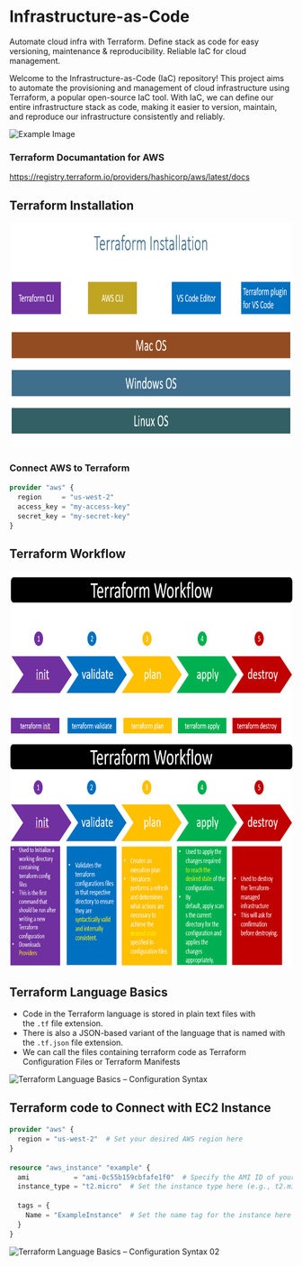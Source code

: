 # Infrastructure-as-Code
Automate cloud infra with Terraform. Define stack as code for easy versioning, maintenance &amp; reproducibility. Reliable IaC for cloud management.

Welcome to the Infrastructure-as-Code (IaC) repository! This project aims to automate the provisioning and management of cloud infrastructure using Terraform, a popular open-source IaC tool. With IaC, we can define our entire infrastructure stack as code, making it easier to version, maintain, and reproduce our infrastructure consistently and reliably.

<img src="https://github.com/vaibhavkapase1302/Infrastructure-as-Code/blob/main/Infrastructure-As-Code.jpg" width="800" height="400" alt="Example Image">


### Terraform Documantation for AWS 
https://registry.terraform.io/providers/hashicorp/aws/latest/docs

## Terraform Installation
<img src="https://github.com/vaibhavkapase1302/Infrastructure-as-Code-Terraform/blob/main/Terraform%20Installation.png" width="800" height="400" alt="Example Image">

 
### Connect AWS to Terraform 

```tf
provider "aws" {
  region     = "us-west-2"
  access_key = "my-access-key"
  secret_key = "my-secret-key"
}
```

## Terraform Workflow

<img src="https://github.com/vaibhavkapase1302/Infrastructure-as-Code-Terraform/blob/main/Terraform%20Workflow%2002.png" width="800" height="300" alt="Terraform Workflow Basics">

<img src="https://github.com/vaibhavkapase1302/Infrastructure-as-Code-Terraform/blob/main/Terraform%20Workflow.png" width="800" height="400" alt="Terraform Workflow">

## Terraform Language Basics
* Code in the Terraform language is stored in plain text files with the ```.tf``` file extension. 
* There is also a JSON-based variant of the language that is named with the ```.tf.json``` file extension.
* We can call the files containing terraform code as Terraform Configuration Files or Terraform Manifests

<img src="https://github.com/vaibhavkapase1302/Infrastructure-as-Code-Terraform/blob/main/Terraform%20Language%20Basics%20%E2%80%93%20Configuration%20Syntax.png" width="800" height="300" alt="Terraform Language Basics – Configuration Syntax">

## Terraform code to Connect with EC2 Instance

```tf
provider "aws" {
  region = "us-west-2"  # Set your desired AWS region here
}

resource "aws_instance" "example" {
  ami           = "ami-0c55b159cbfafe1f0"  # Specify the AMI ID of your desired EC2 instance image
  instance_type = "t2.micro"  # Set the instance type here (e.g., t2.micro, t2.small, etc.)

  tags = {
    Name = "ExampleInstance"  # Set the name tag for the instance here
  }
}
```

<img src="https://github.com/vaibhavkapase1302/Infrastructure-as-Code-Terraform/blob/main/Terraform%20Language%20Basics%20%E2%80%93%20Configuration%20Syntax%2002.png" width="800" height="400" alt="Terraform Language Basics – Configuration Syntax 02">
